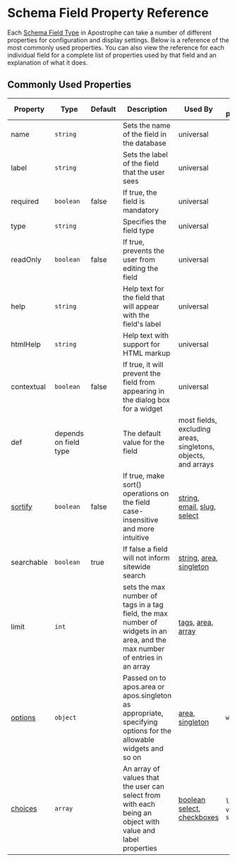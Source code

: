 
# Schema Field Property Reference

Each [Schema Field Type](/tutorials/advanced-development/schema-guide.md#guide-to-schema-field-types) in Apostrophe can take a number of different properties for configuration and display settings. Below is a reference of the most commonly used properties. You can also view the reference for each individual field for a complete list of properties used by that field and an explanation of what it does.

## Commonly Used Properties

| Property | Type | Default | Description | Used By | Sub-properties |
|----------|------|---------|-------------|---------|----------------|
|name | `string` | | Sets the name of the field in the database | universal | |
|label | `string` | | Sets the label of the field that the user sees | universal | |
|required | `boolean` | false | If true, the field is mandatory | universal | |
|type | `string` | | Specifies the field type | universal | |
|readOnly | `boolean` | false | If true, prevents the user from editing the field | universal | |
|help | `string` | | Help text for the field that will appear with the field's label | universal | |
|htmlHelp | `string` | | Help text with support for HTML markup | universal | |
|contextual | `boolean` | false | If true, it will prevent the field from appearing in the dialog box for a widget | universal | |
|def | depends on field type | | The default value for the field | most fields, excluding areas, singletons, objects, and arrays | |
|[sortify](properties/sortify.md) | `boolean` | false | If true, make sort() operations on the field case-insensitive and more intuitive  | [string](field-types/string.md), [email](field-types/email.md), [slug](field-types/slug.md), [select](field-types/select.md) | |
|searchable | `boolean` | true | If false a field will not inform sitewide search | [string](field-types/string.md), [area](field-types/area.md), [singleton](field-types/singleton.md) | |
|limit | `int` | | sets the max number of tags in a tag field, the max number of widgets in an area, and the max number of entries in an array  |[tags](field-types/tags.md), [area](field-types/area.md), [array](field-types/array.md)  | |
|[options](properties/options.md) | `object` | | Passed on to apos.area or apos.singleton as appropriate, specifying options for the allowable widgets and so on | [area](field-types/area.md), [singleton](field-types/singleton.md) | `widgets` |
|[choices](properties/choices.md) | `array` | | An array of values that the user can select from with each being an object with value and label properties | [boolean](field-types/boolean.md) [select](field-types/select.md), [checkboxes](field-types/checkboxes.md) | `label`, `value`, `showFields` |
